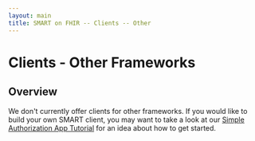 ```yaml
---
layout: main
title: SMART on FHIR -- Clients -- Other
---
```


# Clients - Other Frameworks

## Overview

We don't currently offer clients for other frameworks. If you would like to build your own SMART
client, you may want to take a look at our [Simple Authorization App Tutorial]({{site.baseurl}}tutorials/authorization)
for an idea about how to get started.